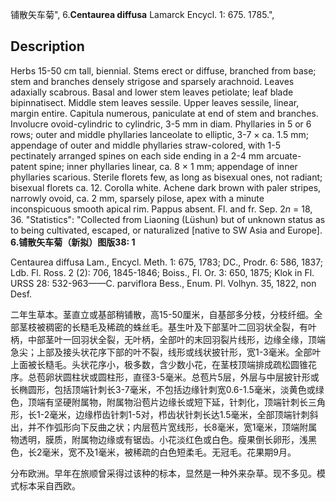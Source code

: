 铺散矢车菊",
6.**Centaurea diffusa** Lamarck Encycl. 1: 675. 1785.",

## Description
Herbs 15-50 cm tall, biennial. Stems erect or diffuse, branched from base; stem and branches densely strigose and sparsely arachnoid. Leaves adaxially scabrous. Basal and lower stem leaves petiolate; leaf blade bipinnatisect. Middle stem leaves sessile. Upper leaves sessile, linear, margin entire. Capitula numerous, paniculate at end of stem and branches. Involucre ovoid-cylindric to cylindric, 3-5 mm in diam. Phyllaries in 5 or 6 rows; outer and middle phyllaries lanceolate to elliptic, 3-7 × ca. 1.5 mm; appendage of outer and middle phyllaries straw-colored, with 1-5 pectinately arranged spines on each side ending in a 2-4 mm arcuate-patent spine; inner phyllaries linear, ca. 8 × 1 mm; appendage of inner phyllaries scarious. Sterile florets few, as long as bisexual ones, not radiant; bisexual florets ca. 12. Corolla white. Achene dark brown with paler stripes, narrowly ovoid, ca. 2 mm, sparsely pilose, apex with a minute inconspicuous smooth apical rim. Pappus absent. Fl. and fr. Sep. 2*n* = 18, 36.
  "Statistics": "Collected from Liaoning (Lüshun) but of unknown status as to being cultivated, escaped, or naturalized [native to SW Asia and Europe].
**6.铺散矢车菊（新拟）图版38: 1**

Centaurea diffusa Lam., Encycl. Meth. 1: 675, 1783; DC., Prodr. 6: 586, 1837; Ldb. Fl. Ross. 2 (2): 706, 1845-1846; Boiss., Fl. Or. 3: 650, 1875; Klok in Fl. URSS 28: 532-963——C. parviflora Bess., Enum. Pl. Volhyn. 35, 1822, non Desf.

二年生草本。茎直立或基部稍铺散，高15-50厘米，自基部多分枝，分枝纤细。全部茎枝被稠密的长糙毛及稀疏的蛛丝毛。基生叶及下部茎叶二回羽状全裂，有叶柄，中部茎叶一回羽状全裂，无叶柄，全部叶的末回羽裂片线形，边缘全缘，顶端急尖；上部及接头状花序下部的叶不裂，线形或线状披针形，宽1-3毫米。全部叶上面被长糙毛。头状花序小，极多数，含少数小花，在茎枝顶端排成疏松圆锥花序。总苞卵状圆柱状或圆柱形，直径3-5毫米。总苞片5层，外层与中层披针形或长椭圆形，包括顶端针刺长3-7毫米，不包括边缘针刺宽0.6-1.5毫米，淡黄色或绿色，顶端有坚硬附属物，附属物沿苞片边缘长或短下延，针刺化，顶端针刺长三角形，长1-2毫米，边缘栉齿针刺1-5对，栉齿状针刺长达1.5毫米，全部顶端针刺斜出，并不作弧形向下反曲之状；内层苞片宽线形，长8毫米，宽1毫米，顶端附属物透明，膜质，附属物边缘或有锯齿。小花淡红色或白色。瘦果倒长卵形，浅黑色，长2毫米，宽不及1毫米，被稀疏的白色短柔毛。无冠毛。花果期9月。

分布欧洲。早年在旅顺曾采得过该种的标本，显然是一种外来杂草。现不多见。模式标本采自西欧。
